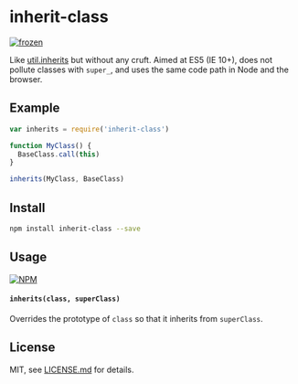 # inherit-class

[![frozen](http://badges.github.io/stability-badges/dist/frozen.svg)](http://github.com/badges/stability-badges)

Like [util.inherits](https://www.npmjs.com/package/inherits) but without any cruft. Aimed at ES5 (IE 10+), does not pollute classes with `super_`, and uses the same code path in Node and the browser.

## Example

```js
var inherits = require('inherit-class')

function MyClass() {
  BaseClass.call(this)
}

inherits(MyClass, BaseClass)
```

## Install

```sh
npm install inherit-class --save
```

## Usage

[![NPM](https://nodei.co/npm/inherit-class.png)](https://www.npmjs.com/package/inherit-class)

#### `inherits(class, superClass)`

Overrides the prototype of `class` so that it inherits from `superClass`. 

## License

MIT, see [LICENSE.md](http://github.com/mattdesl/inherit-class/blob/master/LICENSE.md) for details.
